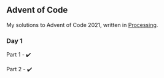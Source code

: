 ## Advent of Code
My solutions to Advent of Code 2021, written in [Processing](https://processing.org).

### Day 1
Part 1 - :heavy_check_mark:

Part 2 - :heavy_check_mark:
